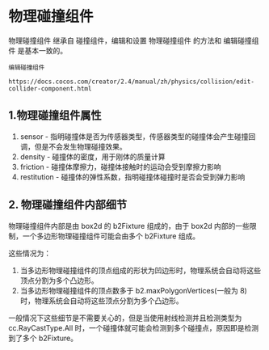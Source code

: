 # 物理碰撞组件
物理碰撞组件 继承自 碰撞组件，编辑和设置 物理碰撞组件 的方法和 编辑碰撞组件 是基本一致的。
```
编辑碰撞组件

https://docs.cocos.com/creator/2.4/manual/zh/physics/collision/edit-collider-component.html
```

## 1.物理碰撞组件属性
1. sensor - 指明碰撞体是否为传感器类型，传感器类型的碰撞体会产生碰撞回调，但是不会发生物理碰撞效果。
2. density - 碰撞体的密度，用于刚体的质量计算
3. friction - 碰撞体摩擦力，碰撞体接触时的运动会受到摩擦力影响
4. restitution - 碰撞体的弹性系数，指明碰撞体碰撞时是否会受到弹力影响

## 2. 物理碰撞组件内部细节
物理碰撞组件内部是由 box2d 的 b2Fixture 组成的，由于 box2d 内部的一些限制，一个多边形物理碰撞组件可能会由多个 b2Fixture 组成。

这些情况为：
1. 当多边形物理碰撞组件的顶点组成的形状为凹边形时，物理系统会自动将这些顶点分割为多个凸边形。
2. 当多边形物理碰撞组件的顶点数多于 b2.maxPolygonVertices(一般为 8) 时，物理系统会自动将这些顶点分割为多个凸边形。

一般情况下这些细节是不需要关心的，但是当使用射线检测并且检测类型为 cc.RayCastType.All 时，一个碰撞体就可能会检测到多个碰撞点，原因即是检测到了多个 b2Fixture。
